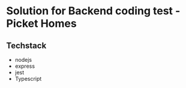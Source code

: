 # Solution for Backend coding test - Picket Homes

## Techstack

- nodejs
- express
- jest
- Typescript
